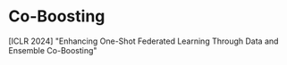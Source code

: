 # Co-Boosting
[ICLR 2024] "Enhancing One-Shot Federated Learning Through Data and Ensemble Co-Boosting"
